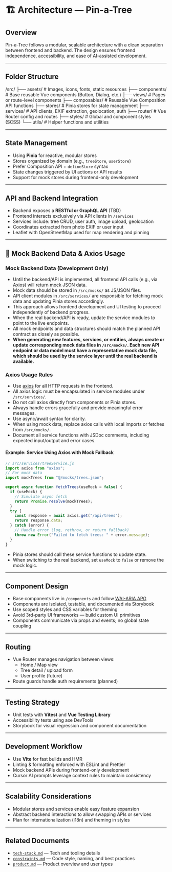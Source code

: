 # 🏗️ Architecture — Pin-a-Tree

## Overview

Pin-a-Tree follows a modular, scalable architecture with a clean separation between frontend and backend. The design ensures frontend independence, accessibility, and ease of AI-assisted development.

---

## Folder Structure

/src/
├── assets/ # Images, icons, fonts, static resources
├── components/ # Base reusable Vue components (Button, Dialog, etc.)
├── views/ # Pages or route-level components
├── composables/ # Reusable Vue Composition API functions
├── stores/ # Pinia stores for state management
├── services/ # API clients, EXIF extraction, geolocation, auth
├── router/ # Vue Router config and routes
├── styles/ # Global and component styles (SCSS)
└── utils/ # Helper functions and utilities

---

## State Management

- Using **Pinia** for reactive, modular stores
- Stores organized by domain (e.g., `treeStore`, `userStore`)
- Prefer Composition API + `defineStore` syntax
- State changes triggered by UI actions or API results
- Support for mock stores during frontend-only development

---

## API and Backend Integration

- Backend exposes a **RESTful or GraphQL API** (TBD)
- Frontend interacts exclusively via API clients in `/services`
- Services include: tree CRUD, user auth, image upload, geolocation
- Coordinates extracted from photo EXIF or user input
- Leaflet with OpenStreetMap used for map rendering and pinning

---

## 🧪 Mock Backend Data & Axios Usage

### Mock Backend Data (Development Only)

- Until the backend/API is implemented, all frontend API calls (e.g., via Axios) will return mock JSON data.
- Mock data should be stored in `/src/mocks/` as JS/JSON files.
- API client modules in `/src/services/` are responsible for fetching mock data and updating Pinia stores accordingly.
- This approach allows frontend development and UI testing to proceed independently of backend progress.
- When the real backend/API is ready, update the service modules to point to the live endpoints.
- All mock endpoints and data structures should match the planned API contract as closely as possible.
- **When generating new features, services, or entities, always create or update corresponding mock data files in `/src/mocks/`. Each new API endpoint or data model must have a representative mock data file, which should be used by the service layer until the real backend is available.**

### Axios Usage Rules

- Use [axios](https://github.com/axios/axios) for all HTTP requests in the frontend.
- All axios logic must be encapsulated in service modules under `/src/services/`.
- Do not call axios directly from components or Pinia stores.
- Always handle errors gracefully and provide meaningful error messages.
- Use async/await syntax for clarity.
- When using mock data, replace axios calls with local imports or fetches from `/src/mocks/`.
- Document all service functions with JSDoc comments, including expected input/output and error cases.

#### Example: Service Using Axios with Mock Fallback

```js
// src/services/treeService.js
import axios from "axios";
// For mock data
import mockTrees from "@/mocks/trees.json";

export async function fetchTrees(useMock = false) {
  if (useMock) {
    // Simulate async fetch
    return Promise.resolve(mockTrees);
  }
  try {
    const response = await axios.get("/api/trees");
    return response.data;
  } catch (error) {
    // Handle error (log, rethrow, or return fallback)
    throw new Error("Failed to fetch trees: " + error.message);
  }
}
```

- Pinia stores should call these service functions to update state.
- When switching to the real backend, set `useMock` to `false` or remove the mock logic.

---

## Component Design

- Base components live in `/components` and follow [WAI-ARIA APG](https://www.w3.org/WAI/ARIA/apg/patterns/)
- Components are isolated, testable, and documented via Storybook
- Use scoped styles and CSS variables for theming
- Avoid 3rd-party UI frameworks — build custom UI primitives
- Components communicate via props and events; no global state coupling

---

## Routing

- Vue Router manages navigation between views:
  - Home / Map view
  - Tree detail / upload form
  - User profile (future)
- Route guards handle auth requirements (planned)

---

## Testing Strategy

- Unit tests with **Vitest** and **Vue Testing Library**
- Accessibility tests using axe DevTools
- Storybook for visual regression and component documentation

---

## Development Workflow

- Use **Vite** for fast builds and HMR
- Linting & formatting enforced with ESLint and Prettier
- Mock backend APIs during frontend-only development
- Cursor AI prompts leverage context rules to maintain consistency

---

## Scalability Considerations

- Modular stores and services enable easy feature expansion
- Abstract backend interactions to allow swapping APIs or services
- Plan for internationalization (i18n) and theming in styles

---

## Related Documents

- [`tech-stack.md`](./tech-stack.md) — Tech and tooling details
- [`constraints.md`](./constraints.md) — Code style, naming, and best practices
- [`product.md`](./product.md) — Product overview and user types
